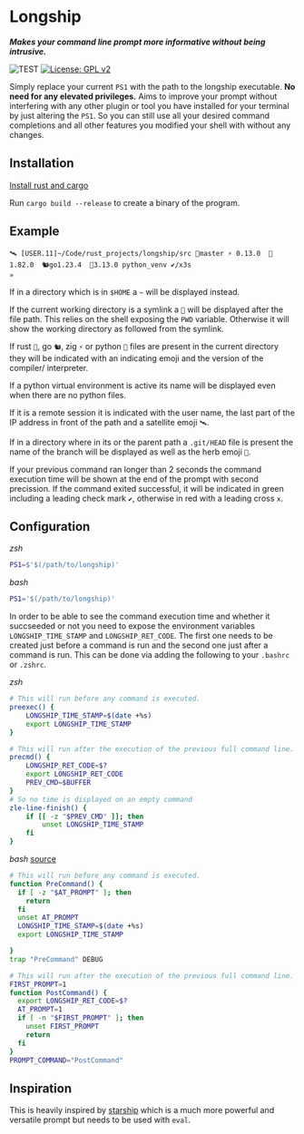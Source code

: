 # Longship

***Makes your command line prompt more informative without being intrusive.***

![TEST](https://github.com/gwirn/longship/actions/workflows/rust.yml/badge.svg)
[![License: GPL v2](https://img.shields.io/badge/License-GPL_v2-blue.svg)](https://www.gnu.org/licenses/old-licenses/gpl-2.0.en.html)

Simply replace your current `PS1` with the path to the longship executable.
**No need for any elevated privileges.**
Aims to improve your prompt without interfering with any other plugin or tool you have installed for your terminal by just altering the `PS1`.
So you can still use all your desired command completions and all other features you modified your shell with without any changes.

## Installation
[Install rust and cargo](https://www.rust-lang.org/tools/install)

Run `cargo build --release` to create a binary of the program.


## Example
```
🛰 [USER.11]~/Code/rust_projects/longship/src 🌿master ⚡ 0.13.0  🦀1.82.0  🐿️go1.23.4  🐍3.13.0 python_venv ✔/x3s
»
```

If in a directory which is in `$HOME` a `~` will be displayed instead.

If the current working directory is a symlink a `🔗` will be displayed after the file path. This relies on the shell exposing the `PWD` variable. Otherwise it will show the working directory as followed from the symlink.

If rust `🦀`, go `🐿️`, zig `⚡` or python `🐍` files are present in the current directory they will be indicated
with an indicating emoji and the version of the compiler/ interpreter.

If a python virtual environment is active its name will be displayed even when there are
no python files.

If it is a remote session it is indicated with the user name, the last part of the IP
address in front of the path and a satellite emoji `🛰`.

If in a directory where in its or the parent path a `.git/HEAD` file is present the name
of the branch will be displayed as well as the herb emoji `🌿`.

If your previous command ran longer than 2 seconds the command execution time will be shown at the end of the prompt with second precission. If the command exited successful, it will be indicated in green including a leading check mark `✔`, otherwise in red with a leading cross `x`.

## Configuration
*zsh*
```zsh
PS1=$'$(/path/to/longship)'
```
*bash*
```bash
PS1='$(/path/to/longship)'
```

In order to be able to see the command execution time and whether it succseeded or not you need to expose the environment variables `LONGSHIP_TIME_STAMP` and `LONGSHIP_RET_CODE`. The first one needs to be created just before a command is run and the second one just after a command is run. This can be done via adding the following to your `.bashrc` or `.zshrc`.

*zsh*
```zsh
# This will run before any command is executed.
preexec() {
    LONGSHIP_TIME_STAMP=$(date +%s)
    export LONGSHIP_TIME_STAMP
}

# This will run after the execution of the previous full command line.
precmd() {
    LONGSHIP_RET_CODE=$?
    export LONGSHIP_RET_CODE
    PREV_CMD=$BUFFER
}
# So no time is displayed on an empty command
zle-line-finish() {
    if [[ -z "$PREV_CMD" ]]; then
        unset LONGSHIP_TIME_STAMP
    fi
}
```
*bash* [source](https://jichu4n.com/posts/debug-trap-and-prompt_command-in-bash/)
```bash
# This will run before any command is executed.
function PreCommand() {
  if [ -z "$AT_PROMPT" ]; then
    return
  fi
  unset AT_PROMPT
  LONGSHIP_TIME_STAMP=$(date +%s)
  export LONGSHIP_TIME_STAMP

}
trap "PreCommand" DEBUG

# This will run after the execution of the previous full command line.
FIRST_PROMPT=1
function PostCommand() {
  export LONGSHIP_RET_CODE=$?
  AT_PROMPT=1
  if [ -n "$FIRST_PROMPT" ]; then
    unset FIRST_PROMPT
    return
  fi
}
PROMPT_COMMAND="PostCommand"

```


## Inspiration
This is heavily inspired by [starship](https://github.com/starship/starship/tree/master) which is a much more powerful and versatile prompt but needs to be used with `eval`.
